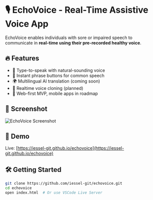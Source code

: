 # 🎙️ EchoVoice - Real-Time Assistive Voice App

EchoVoice enables individuals with sore or impaired speech to communicate in **real-time using their pre-recorded healthy voice**.

## 🔥 Features
- 🧠 Type-to-speak with natural-sounding voice
- 🔁 Instant phrase buttons for common speech
- 🌍 Multilingual AI translation (coming soon)
- 🔄 Realtime voice cloning (planned)
- 📱 Web-first MVP, mobile apps in roadmap

## 📸 Screenshot
![EchoVoice Screenshot](assets/screenshot.png)

## 🚀 Demo
Live: [https://iessel-git.github.io/echovoice](https://iessel-git.github.io/echovoice)

## 🛠️ Getting Started

```bash
git clone https://github.com/iessel-git/echovoice.git
cd echovoice
open index.html  # Or use VSCode Live Server
